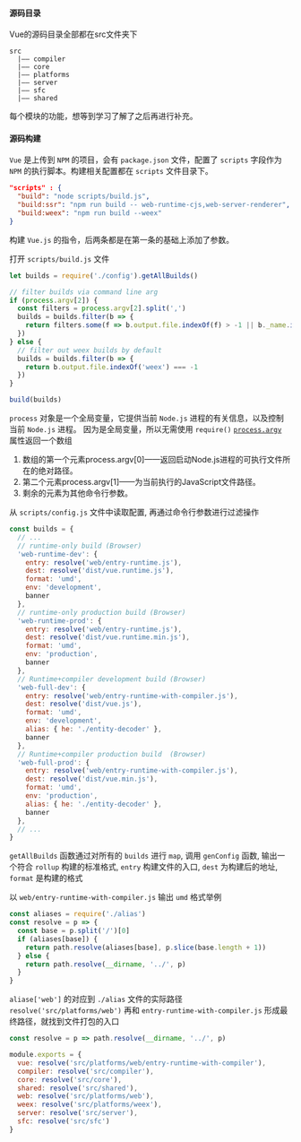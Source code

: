#### 源码目录
Vue的源码目录全部都在src文件夹下
```
src
  |—— compiler
  |—— core 
  |—— platforms
  |—— server
  |—— sfc
  |—— shared
```
每个模块的功能，想等到学习了解了之后再进行补充。

#### 源码构建
`Vue` 是上传到 `NPM` 的项目，会有 `package.json` 文件，配置了 `scripts` 字段作为 `NPM` 的执行脚本。构建相关配置都在 `scripts` 文件目录下。

``` json
"scripts" : {
  "build": "node scripts/build.js",
  "build:ssr": "npm run build -- web-runtime-cjs,web-server-renderer",
  "build:weex": "npm run build --weex"
}
```
构建 `Vue.js` 的指令，后两条都是在第一条的基础上添加了参数。

打开 `scripts/build.js` 文件
```javascript
let builds = require('./config').getAllBuilds()

// filter builds via command line arg
if (process.argv[2]) {
  const filters = process.argv[2].split(',')
  builds = builds.filter(b => {
    return filters.some(f => b.output.file.indexOf(f) > -1 || b._name.indexOf(f) > -1)
  })
} else {
  // filter out weex builds by default
  builds = builds.filter(b => {
    return b.output.file.indexOf('weex') === -1
  })
}

build(builds)
```

`process` 对象是一个全局变量，它提供当前 `Node.js` 进程的有关信息，以及控制当前  `Node.js` 进程。 因为是全局变量，所以无需使用 `require()`
[`process.argv`](https://nodejs.org/dist/latest-v14.x/docs/api/process.html#process_process_argv]) 属性返回一个数组
1. 数组的第一个元素process.argv[0]——返回启动Node.js进程的可执行文件所在的绝对路径。
2. 第二个元素process.argv[1]——为当前执行的JavaScript文件路径。
3. 剩余的元素为其他命令行参数。

从 `scripts/config.js` 文件中读取配置, 再通过命令行参数进行过滤操作
```javascript
const builds = {
  // ...
  // runtime-only build (Browser)
  'web-runtime-dev': {
    entry: resolve('web/entry-runtime.js'),
    dest: resolve('dist/vue.runtime.js'),
    format: 'umd',
    env: 'development',
    banner
  },
  // runtime-only production build (Browser)
  'web-runtime-prod': {
    entry: resolve('web/entry-runtime.js'),
    dest: resolve('dist/vue.runtime.min.js'),
    format: 'umd',
    env: 'production',
    banner
  },
  // Runtime+compiler development build (Browser)
  'web-full-dev': {
    entry: resolve('web/entry-runtime-with-compiler.js'),
    dest: resolve('dist/vue.js'),
    format: 'umd',
    env: 'development',
    alias: { he: './entity-decoder' },
    banner
  },
  // Runtime+compiler production build  (Browser)
  'web-full-prod': {
    entry: resolve('web/entry-runtime-with-compiler.js'),
    dest: resolve('dist/vue.min.js'),
    format: 'umd',
    env: 'production',
    alias: { he: './entity-decoder' },
    banner
  },
  // ...
}
```
`getAllBuilds` 函数通过对所有的 `builds` 进行 `map`, 调用 `genConfig` 函数, 输出一个符合 `rollup` 构建的标准格式, `entry` 构建文件的入口, `dest` 为构建后的地址, `format` 是构建的格式

以 `web/entry-runtime-with-compiler.js` 输出 `umd` 格式举例
```javascript
const aliases = require('./alias')
const resolve = p => {
  const base = p.split('/')[0]
  if (aliases[base]) {
    return path.resolve(aliases[base], p.slice(base.length + 1))
  } else {
    return path.resolve(__dirname, '../', p)
  }
}
```
`aliase['web']` 的对应到 `./alias` 文件的实际路径 `resolve('src/platforms/web')` 再和 `entry-runtime-with-compiler.js` 形成最终路径，就找到文件打包的入口
```javascript
const resolve = p => path.resolve(__dirname, '../', p)

module.exports = {
  vue: resolve('src/platforms/web/entry-runtime-with-compiler'),
  compiler: resolve('src/compiler'),
  core: resolve('src/core'),
  shared: resolve('src/shared'),
  web: resolve('src/platforms/web'),
  weex: resolve('src/platforms/weex'),
  server: resolve('src/server'),
  sfc: resolve('src/sfc')
}
```